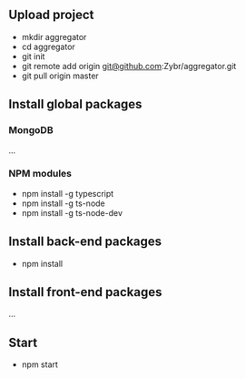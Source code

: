 ## Upload project
+ mkdir aggregator
+ cd aggregator
+ git init
+ git remote add origin git@github.com:Zybr/aggregator.git
+ git pull origin master

## Install global packages
### MongoDB
...
### NPM modules
+ npm install -g typescript
+ npm install -g ts-node
+ npm install -g ts-node-dev

## Install back-end packages
+ npm install

## Install front-end packages
...

## Start
+ npm start
